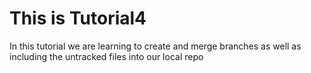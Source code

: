 # This is Tutorial4

In this tutorial we are learning to create and merge branches as well as including the untracked files into our local repo